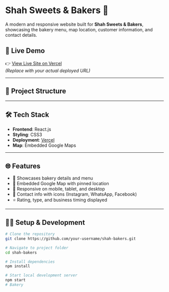 # Shah Sweets & Bakers 🍰

A modern and responsive website built for **Shah Sweets & Bakers**, showcasing the bakery menu, map location, customer information, and contact details.

## 🚀 Live Demo

👉 [View Live Site on Vercel](https://your-project-name.vercel.app)  
_(Replace with your actual deployed URL)_

---

## 📂 Project Structure


---

## 🛠️ Tech Stack

- **Frontend**: React.js
- **Styling**: CSS3
- **Deployment**: [Vercel](https://vercel.com/)
- **Map**: Embedded Google Maps

---

## 🌐 Features

- 🧁 Showcases bakery details and menu
- 📍 Embedded Google Map with pinned location
- 📱 Responsive on mobile, tablet, and desktop
- 📩 Contact info with icons (Instagram, WhatsApp, Facebook)
- ⭐ Rating, type, and business timing displayed

---

## 🧑‍💻 Setup & Development

```bash
# Clone the repository
git clone https://github.com/your-username/shah-bakers.git

# Navigate to project folder
cd shah-bakers

# Install dependencies
npm install

# Start local development server
npm start
#   B a k e r y  
 